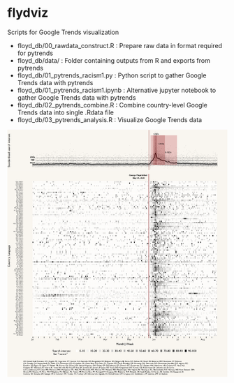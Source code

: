 # flydviz

Scripts for Google Trends visualization

- floyd_db/00_rawdata_construct.R : Prepare raw data in format required for pytrends
- floyd_db/data/ : Folder containing outputs from R and exports from pytrends
- floyd_db/01_pytrends_racism1.py : Python script to gather Google Trends data with pytrends
- floyd_db/01_pytrends_racism1.ipynb : Alternative jupyter notebook to gather Google Trends data with pytrends
- floyd_db/02_pytrends_combine.R : Combine country-level Google Trends data into single .Rdata file
- floyd_db/03_pytrends_analysis.R : Visualize Google Trends data



![Visualization](https://github.com/cjbarrie/flydviz/blob/master/floyd_db/data/output/plots/plot2gg_v2.png)
